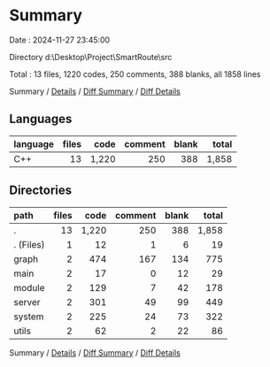 # Summary

Date : 2024-11-27 23:45:00

Directory d:\\Desktop\\Project\\SmartRoute\\src

Total : 13 files,  1220 codes, 250 comments, 388 blanks, all 1858 lines

Summary / [Details](details.md) / [Diff Summary](diff.md) / [Diff Details](diff-details.md)

## Languages
| language | files | code | comment | blank | total |
| :--- | ---: | ---: | ---: | ---: | ---: |
| C++ | 13 | 1,220 | 250 | 388 | 1,858 |

## Directories
| path | files | code | comment | blank | total |
| :--- | ---: | ---: | ---: | ---: | ---: |
| . | 13 | 1,220 | 250 | 388 | 1,858 |
| . (Files) | 1 | 12 | 1 | 6 | 19 |
| graph | 2 | 474 | 167 | 134 | 775 |
| main | 2 | 17 | 0 | 12 | 29 |
| module | 2 | 129 | 7 | 42 | 178 |
| server | 2 | 301 | 49 | 99 | 449 |
| system | 2 | 225 | 24 | 73 | 322 |
| utils | 2 | 62 | 2 | 22 | 86 |

Summary / [Details](details.md) / [Diff Summary](diff.md) / [Diff Details](diff-details.md)